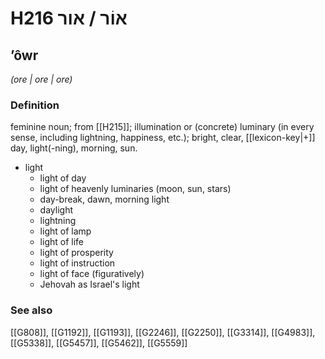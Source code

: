 # H216 אוֹר / אור

## ʼôwr

_(ore | ore | ore)_

### Definition

feminine noun; from [[H215]]; illumination or (concrete) luminary (in every sense, including lightning, happiness, etc.); bright, clear, [[lexicon-key|+]] day, light(-ning), morning, sun.

- light
    - light of day
    - light of heavenly luminaries (moon, sun, stars)
    - day-break, dawn, morning light
    - daylight
    - lightning
    - light of lamp
    - light of life
    - light of prosperity
    - light of instruction
    - light of face (figuratively)
    - Jehovah as Israel's light
### See also

[[G808]], [[G1192]], [[G1193]], [[G2246]], [[G2250]], [[G3314]], [[G4983]], [[G5338]], [[G5457]], [[G5462]], [[G5559]]

